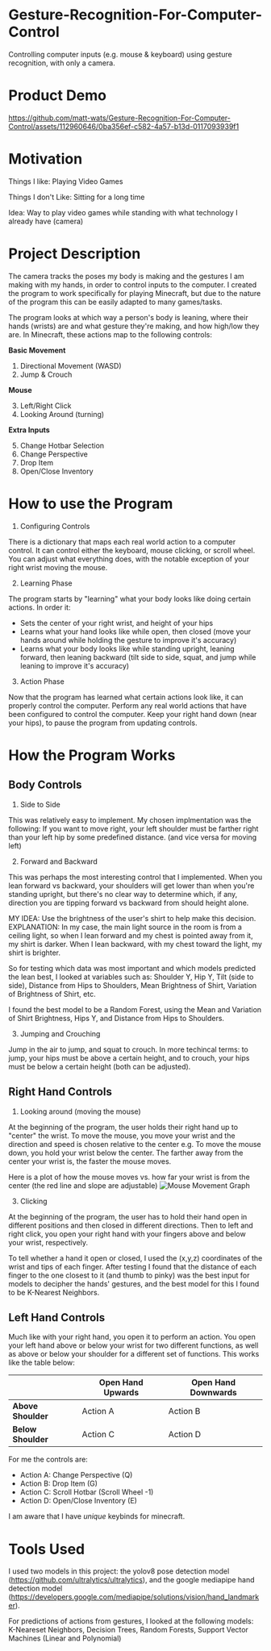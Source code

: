# Gesture-Recognition-For-Computer-Control
Controlling computer inputs (e.g. mouse & keyboard) using gesture recognition, with only a camera.


# Product Demo

https://github.com/matt-wats/Gesture-Recognition-For-Computer-Control/assets/112960646/0ba356ef-c582-4a57-b13d-0117093939f1


# Motivation
Things I like: Playing Video Games

Things I don't Like: Sitting for a long time

Idea: Way to play video games while standing with what technology I already have (camera)

# Project Description
The camera tracks the poses my body is making and the gestures I am making with my hands, in order to control inputs to the computer.
I created the program to work specifically for playing Minecraft, but due to the nature of the program this can be easily adapted to many games/tasks.

The program looks at which way a person's body is leaning, where their hands (wrists) are and what gesture they're making, and how high/low they are.
In Minecraft, these actions map to the following controls:

**Basic Movement**

1. Directional Movement (WASD)
2. Jump & Crouch

**Mouse**

3. Left/Right Click
4. Looking Around (turning)

**Extra Inputs**

5. Change Hotbar Selection
6. Change Perspective
7. Drop Item
8. Open/Close Inventory


# How to use the Program

1. Configuring Controls

There is a dictionary that maps each real world action to a computer control. It can control either the keyboard, mouse clicking, or scroll wheel. You can adjust what everything does, with the notable exception of your right wrist moving the mouse.


2. Learning Phase

The program starts by "learning" what your body looks like doing certain actions.
In order it:
- Sets the center of your right wrist, and height of your hips
- Learns what your hand looks like while open, then closed (move your hands around while holding the gesture to improve it's accuracy)
- Learns what your body looks like while standing upright, leaning forward, then leaning backward (tilt side to side, squat, and jump while leaning to improve it's accuracy)


3. Action Phase

Now that the program has learned what certain actions look like, it can properly control the computer. Perform any real world actions that have been configured to control the computer. 
Keep your right hand down (near your hips), to pause the program from updating controls.



# How the Program Works

## Body Controls

1. Side to Side

This was relatively easy to implement. My chosen implmentation was the following:
If you want to move right, your left shoulder must be farther right than your left hip by some predefined distance. (and vice versa for moving left)

2. Forward and Backward

This was perhaps the most interesting control that I implemented. When you lean forward vs backward, your shoulders will get lower than when you're standing upright, but there's no clear way
to determine which, if any, direction you are tipping forward vs backward from should height alone.

MY IDEA: Use the brightness of the user's shirt to help make this decision.
EXPLANATION: In my case, the main light source in the room is from a ceiling light, so when I lean forward and my chest is pointed away from it, my shirt is darker. When I lean backward, with
my chest toward the light, my shirt is brighter.

So for testing which data was most important and which models predicted the lean best, I looked at variables such as: Shoulder Y, Hip Y, Tilt (side to side), Distance from Hips to Shoulders,
Mean Brightness of Shirt, Variation of Brightness of Shirt, etc.

I found the best model to be a Random Forest, using the Mean and Variation of Shirt Brightness, Hips Y, and Distance from Hips to Shoulders.

3. Jumping and Crouching

Jump in the air to jump, and squat to crouch. In more techincal terms: to jump, your hips must be above a certain height, and to crouch, your hips must be below a certain height (both can be adjusted).


## Right Hand Controls

1. Looking around (moving the mouse)

At the beginning of the program, the user holds their right hand up to "center" the wrist. To move the mouse, you move your wrist and the direction and speed is chosen relative to the center
e.g. To move the mouse down, you hold your wrist below the center. The farther away from the center your wrist is, the faster the mouse moves.

Here is a plot of how the mouse moves vs. how far your wrist is from the center (the red line and slope are adjustable)
![Mouse Movement Graph](https://github.com/matt-wats/Gesture-Recognition-For-Computer-Control/assets/112960646/dd335bc2-5926-40ed-b6e9-750d50e899ab)

3. Clicking

At the beginning of the program, the user has to hold their hand open in different positions and then closed in different directions. Then to left and right click, you open your right hand with your fingers above and below your wrist, respectively.

To tell whether a hand it open or closed, I used the (x,y,z) coordinates of the wrist and tips of each finger. 
After testing I found that the distance of each finger to the one closest to it (and thumb to pinky) was the best input for models to decipher the hands' gestures, and the best model for this I found to be K-Nearest Neighbors.


## Left Hand Controls

Much like with your right hand, you open it to perform an action. You open your left hand above or below your wrist for two different functions, as well as above or below your shoulder for a different set of functions.
This works like the table below:

|               | Open Hand Upwards  | Open Hand Downwards |
| ------------- | ------------- | ------------- |
| **Above Shoulder**  | Action A  | Action B  |
| **Below Shoulder**  | Action C  | Action D  |

For me the controls are:
- Action A: Change Perspective (Q)
- Action B: Drop Item (G)
- Action C: Scroll Hotbar (Scroll Wheel -1)
- Action D: Open/Close Inventory (E)

I am aware that I have *unique* keybinds for minecraft.

# Tools Used
I used two models in this project: the yolov8 pose detection model (https://github.com/ultralytics/ultralytics), and the google mediapipe hand detection model (https://developers.google.com/mediapipe/solutions/vision/hand_landmarker).

For predictions of actions from gestures, I looked at the following models: K-Neareset Neighbors, Decision Trees, Random Forests, Support Vector Machines (Linear and Polynomial)
